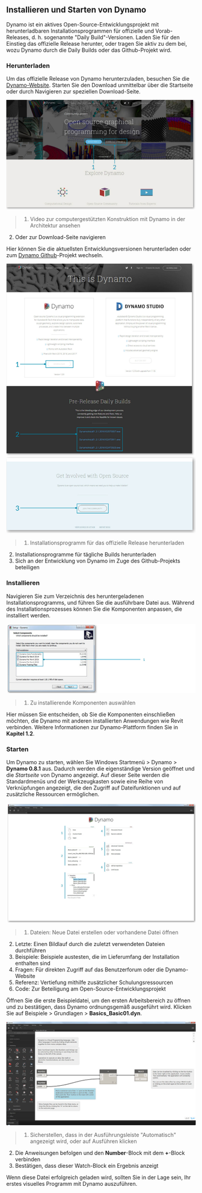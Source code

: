 

## Installieren und Starten von Dynamo

Dynamo ist ein aktives Open-Source-Entwicklungsprojekt mit herunterladbaren Installationsprogrammen für offizielle und Vorab-Releases, d. h. sogenannte "Daily Build"-Versionen. Laden Sie für den Einstieg das offizielle Release herunter, oder tragen Sie aktiv zu dem bei, wozu Dynamo durch die Daily Builds oder das Github-Projekt wird.

### Herunterladen

Um das offizielle Release von Dynamo herunterzuladen, besuchen Sie die [Dynamo-Website](http://dynamobim.com/). Starten Sie den Download unmittelbar über die Startseite oder durch Navigieren zur speziellen Download-Seite.

![Startseite der Website](images/2-1/01-DynamoHomepage.jpg)

> 1. Video zur computergestützten Konstruktion mit Dynamo in der Architektur ansehen
2. Oder zur Download-Seite navigieren

Hier können Sie die aktuellsten Entwicklungsversionen herunterladen oder zum [Dynamo Github](https://github.com/DynamoDS/Dynamo)-Projekt wechseln.

![Download-Seite der Website](images/2-1/02-DynamoDownload.jpg)

> 1. Installationsprogramm für das offizielle Release herunterladen
2. Installationsprogramme für tägliche Builds herunterladen
3. Sich an der Entwicklung von Dynamo im Zuge des Github-Projekts beteiligen

### Installieren

Navigieren Sie zum Verzeichnis des heruntergeladenen Installationsprogramms, und führen Sie die ausführbare Datei aus. Während des Installationsprozesses können Sie die Komponenten anpassen, die installiert werden.

![Einrichtungsfenster](images/2-1/03-InstallSetup.jpg)

> 1. Zu installierende Komponenten auswählen

Hier müssen Sie entscheiden, ob Sie die Komponenten einschließen möchten, die Dynamo mit anderen installierten Anwendungen wie Revit verbinden. Weitere Informationen zur Dynamo-Plattform finden Sie in **Kapitel 1.2**.

### Starten

Um Dynamo zu starten, wählen Sie Windows Startmenü > Dynamo > **Dynamo 0.8.1** aus. Dadurch werden die eigenständige Version geöffnet und die *Startseite* von Dynamo angezeigt. Auf dieser Seite werden die Standardmenüs und der Werkzeugkasten sowie eine Reihe von Verknüpfungen angezeigt, die den Zugriff auf Dateifunktionen und auf zusätzliche Ressourcen ermöglichen.

![AKTUALISIERUNG ERFORDERLICH – Beschriftungen Dynamo-Startseite](images/2-1/04-DynamoStartpage.jpg)

> 1. Dateien: Neue Datei erstellen oder vorhandene Datei öffnen
2. Letzte: Einen Bildlauf durch die zuletzt verwendeten Dateien durchführen
3. Beispiele: Beispiele austesten, die im Lieferumfang der Installation enthalten sind
4. Fragen: Für direkten Zugriff auf das Benutzerforum oder die Dynamo-Website
5. Referenz: Vertiefung mithilfe zusätzlicher Schulungsressourcen
6. Code: Zur Beteiligung am Open-Source-Entwicklungsprojekt

Öffnen Sie die erste Beispieldatei, um den ersten Arbeitsbereich zu öffnen und zu bestätigen, dass Dynamo ordnungsgemäß ausgeführt wird. Klicken Sie auf Beispiele > Grundlagen > **Basics_Basic01.dyn**.

![AKTUALISIERUNG ERFORDERLICH – Basics_Basic01](images/2-1/05-Basics_Basic01.jpg)

> 1. Sicherstellen, dass in der Ausführungsleiste "Automatisch" angezeigt wird, oder auf Ausführen klicken
2. Die Anweisungen befolgen und den **Number**-Block mit dem **+**-Block verbinden
3. Bestätigen, dass dieser Watch-Block ein Ergebnis anzeigt

Wenn diese Datei erfolgreich geladen wird, sollten Sie in der Lage sein, Ihr erstes visuelles Programm mit Dynamo auszuführen.

